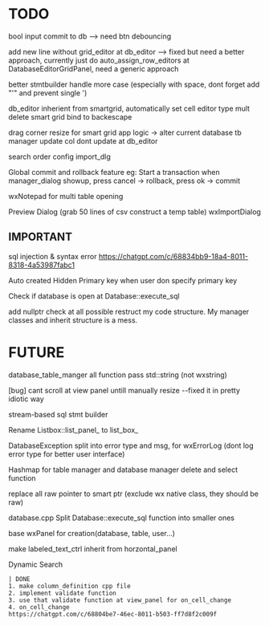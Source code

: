 # TODO
bool input commit to db --> need btn debouncing

add new line without grid_editor at db_editor --> fixed but need a better approach, currently just do auto_assign_row_editors at DatabaseEditorGridPanel, need a generic approach

better stmtbuilder handle more case (especially with space, dont forget add "'" and prevent single ')

db_editor inherient from smartgrid, automatically set cell editor type
mult delete
smart grid bind to backescape

drag corner resize for smart grid
app logic -> alter current database
tb manager update col dont update at db_editor

search order config
import_dlg

Global commit and rollback feature
    eg: Start a transaction when manager_dialog showup, press cancel -> rollback, press ok -> commit

wxNotepad for multi table opening

Preview Dialog (grab 50 lines of csv construct a temp table)
wxImportDialog


## IMPORTANT
sql injection & syntax error
https://chatgpt.com/c/68834bb9-18a4-8011-8318-4a53987fabc1

Auto created Hidden Primary key when user don specify primary key

Check if database is open at Database::execute_sql

add nullptr check at all possible
restruct my code structure. My manager classes and inherit structure is a mess.

# FUTURE

database_table_manger all function pass std::string (not wxstring)

[bug] cant scroll at view panel untill manually resize --fixed it in pretty idiotic way

stream-based sql stmt builder

Rename Listbox::list_panel_ to list_box_

DatabaseException split into error type and msg, for wxErrorLog (dont log error type for better user interface)

Hashmap for table manager and database manager delete and select function

replace all raw pointer to smart ptr (exclude wx native class, they should be raw)

database.cpp
    Split Database::execute_sql function into smaller ones

base wxPanel for creation(database, table, user...)

make labeled_text_ctrl inherit from horzontal_panel

Dynamic Search

    | DONE
    1. make column_definition cpp file
    2. implement validate function
    3. use that validate function at view_panel for on_cell_change
    4. on_cell_change 
    https://chatgpt.com/c/68804be7-46ec-8011-b503-ff7d8f2c009f

